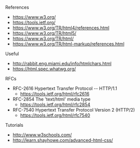
References
* https://www.w3.org/
* https://tools.ietf.org/
* https://www.w3.org/TR/html4/references.html
* https://www.w3.org/TR/html5/
* https://www.w3.org/TR/html/
* https://www.w3.org/TR/html-markup/references.html


Useful
* http://rabbit.eng.miami.edu/info/htmlchars.html
* https://html.spec.whatwg.org/


RFCs
* RFC-2616 Hypertext Transfer Protocol -- HTTP/1.1
  * https://tools.ietf.org/html/rfc2616
* RFC-2854 The 'text/html' media type
  * https://tools.ietf.org/html/rfc2854
* RFC-7540 Hypertext Transfer Protocol Version 2 (HTTP/2)
  * https://tools.ietf.org/html/rfc7540


Tutorials
* http://www.w3schools.com/
* http://learn.shayhowe.com/advanced-html-css/
